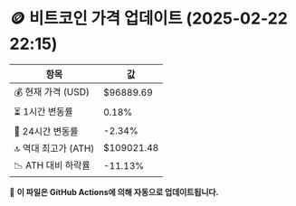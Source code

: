 # 🪙 비트코인 가격 업데이트 (2025-02-22 22:15)

| 항목                | 값 |
|--------------------|----------------|
| 💰 현재 가격 (USD) | $96889.69 |
| ⏳ 1시간 변동률    | 0.18% |
| 📆 24시간 변동률   | -2.34% |
| 🔝 역대 최고가 (ATH) | $109021.48 |
| 📉 ATH 대비 하락률 | -11.13% |

🔄 **이 파일은 GitHub Actions에 의해 자동으로 업데이트됩니다.**

